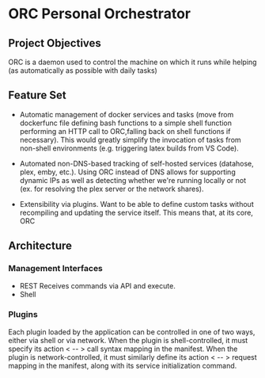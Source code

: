 # ORC Personal Orchestrator

## Project Objectives
ORC is a daemon used to control the machine on which it runs while helping (as
automatically as possible with daily tasks)

## Feature Set
* Automatic management of docker services and tasks 
    (move from dockerfunc file defining bash functions to a simple shell 
    function performing an HTTP call to ORC,falling back on shell functions 
    if necessary). This would greatly simplify the invocation of tasks 
    from non-shell environments (e.g. triggering latex builds from VS Code).

* Automated non-DNS-based tracking of self-hosted services (datahose, plex,
    emby, etc.). Using ORC instead of DNS allows for supporting dynamic IPs as
    well as detecting whether we're running locally or not (ex. for resolving
    the plex server or the network shares).

* Extensibility via plugins.
    Want to be able to define custom tasks without recompiling and updating the
    service itself. This means that, at its core, ORC 



## Architecture

### Management Interfaces
* REST
    Receives commands via API and execute.
* Shell

### Plugins
Each plugin loaded by the application can be controlled in one of two ways,
either via shell or via network. When the plugin is shell-controlled, it must
specify its action < -- > call syntax mapping in the manifest. When the plugin is network-controlled,
it must similarly define its action < -- > request mapping in the manifest,
along with its service initialization command.
